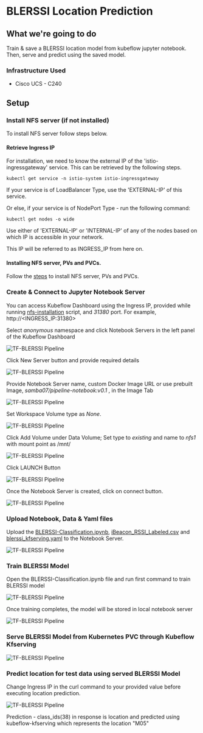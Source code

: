 # BLERSSI Location Prediction 

## What we're going to do

Train & save a BLERSSI location model from kubeflow jupyter notebook.
Then, serve and predict using the saved model.

### Infrastructure Used

* Cisco UCS - C240

## Setup

### Install NFS server (if not installed)

To install NFS server follow steps below.

#### Retrieve Ingress IP

For installation, we need to know the external IP of the 'istio-ingressgateway' service. This can be retrieved by the following steps.

```
kubectl get service -n istio-system istio-ingressgateway
```

If your service is of LoadBalancer Type, use the 'EXTERNAL-IP' of this service.

Or else, if your service is of NodePort Type - run the following command:

```
kubectl get nodes -o wide
```

Use either of 'EXTERNAL-IP' or 'INTERNAL-IP' of any of the nodes based on which IP is accessible in your network.

This IP will be referred to as INGRESS_IP from here on.

#### Installing NFS server, PVs and PVCs.

Follow the [steps](./../install/) to install NFS server, PVs and PVCs.

### Create & Connect to Jupyter Notebook Server

You can access Kubeflow Dashboard using the Ingress IP, provided while running [nfs-installation](./../install#-provide-ucs-cluster-ip) script, and _31380_ port. For example, http://<INGRESS_IP:31380>

Select _anonymous_ namespace and click Notebook Servers in the left panel of the Kubeflow Dashboard


![TF-BLERSSI Pipeline](pictures/1-kubeflow-ui.PNG)

Click New Server button and provide required details 

![TF-BLERSSI Pipeline](pictures/2-create-notebook.PNG)

Provide Notebook Server name, custom Docker Image URL or use prebuilt Image, _samba07/pipeline-notebook:v0.1_ , in the Image Tab

![TF-BLERSSI Pipeline](pictures/3-name-details.PNG)

Set Workspace Volume type as _None_.

![TF-BLERSSI Pipeline](pictures/4-volume-details.PNG)

Click Add Volume under Data Volume; Set type to _existing_ and name to _nfs1_ with mount point as /mnt/

![TF-BLERSSI Pipeline](pictures/4-volume-details1.PNG)

Click LAUNCH Button

![TF-BLERSSI Pipeline](pictures/5-launch-notebook.PNG)

Once the Notebook Server is created, click on connect button.

![TF-BLERSSI Pipeline](pictures/6-connect-notebook1.PNG)

### Upload Notebook, Data & Yaml files

Upload the [BLERSSI-Classification.ipynb](./BLERSSI-Classification.ipynb), [iBeacon_RSSI_Labeled.csv](./../data/iBeacon_RSSI_Labeled.csv) and [blerssi_kfserving.yaml](./blerssi_kfserving.yaml) to the Notebook Server.

![TF-BLERSSI Pipeline](pictures/7-upload-pipeline-notebook1.PNG)

### Train BLERSSI Model

Open the BLERSSI-Classification.ipynb file and run first command to train BLERSSI model

![TF-BLERSSI Pipeline](pictures/1-start-training.PNG)

Once training completes, the model will be stored in local notebook server

![TF-BLERSSI Pipeline](pictures/2-complete-training.PNG)

### Serve BLERSSI Model from Kubernetes PVC through Kubeflow Kfserving

![TF-BLERSSI Pipeline](pictures/4-create-kfserving-blerssi.PNG)

### Predict location for test data using served BLERSSI Model 

Change Ingress IP in the curl command to your provided value before executing location prediction.


![TF-BLERSSI Pipeline](pictures/5-predict-model.PNG)

Prediction - class_ids(38) in response is location and predicted using kubeflow-kfserving which represents the location "M05"

